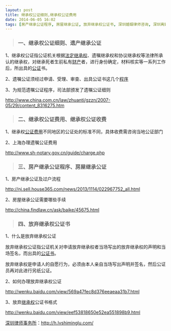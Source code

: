 ```yaml
---
layout: post
title: 继承权公证细则,继承权公证费用
date: 2014-06-05 16:02
tags: [房产继承公证程序, 房屋继承公证, 放弃继承权公证书, 深圳婚姻律师咨询, 深圳离婚律师咨询, 继承权公证收费, 遗产继承, 遗产继承公证]
---
```

<blockquote>
<h3>一、继承权公证细则、遗产继承公证</h3>
</blockquote>
1、继承权公证指公证机关根据<a title="法定继承人范围,法定第一继承人" href="http://h.lvshiminglu.com/law/1047.html" target="_blank">法定继承权</a>、遗嘱继承权和协议继承权等法律所承认的继承权，对继承死者生前私有<a title="离婚财产如何分割|离婚房产如何分割|离婚财产纠纷【离婚房产纠纷】" href="http://h.lvshiminglu.com/lihunlvshi" target="_blank">财产</a>者，进行身份确定，材料核实等一系列工作后，所出具的<a title="合同公证的效力,合同公证的作用" href="http://h.lvshiminglu.com/law/710.html" target="_blank">公证</a>书。

2、遗嘱公证须经过申请、受理、审查、出具公证书这几个<a title="什么是法定继承,法定继承程序" href="http://h.lvshiminglu.com/law/1045.html" target="_blank">程序</a>

3、为规范遗嘱公证程序，司法部颁发了遗嘱公证细则

http://www.china.com.cn/law/zhuanti/gzzn/2007-05/29/content_8316275.htm
<blockquote>
<h3>二、继承权公证费用、继承权公证收费</h3>
</blockquote>
1、继承权<a title="如何办理婚后财产公证？" href="http://h.lvshiminglu.com/law/660.html" target="_blank">公证费用</a>不同地区的公证处的标准不同，具体收费需咨询当地公证部门

2、上海办理遗嘱公证费用

http://www.sh-notary.gov.cn/guide/charge.php
<blockquote>
<h3>三、房产继承公证程序、房屋继承公证</h3>
</blockquote>
1、房产继承公证及过户流程

http://nj.sell.house365.com/news/2013/1114/022967752_all.html

2、房屋继承公证需要哪些手续

http://china.findlaw.cn/ask/baike/45675.html
<blockquote>
<h3>四、放弃继承权公证书</h3>
</blockquote>
1、什么是放弃继承权公证

放弃继承权公证指公证机关对申请放弃继承权者当场写出的放弃继承权的声明和当场签名，而出具的<a title="赠与合同需要公证吗,房产赠与需要公证吗？" href="http://h.lvshiminglu.com/law/1008.html" target="_blank">公证书</a>。

放弃继承权是申请人的自愿行为，必须由本人亲自当场写出声明并签名，然后公证员再对此进行另纸公证。

2、如何办理放弃继承权公证

http://wenku.baidu.com/view/569a47fec8d376eeaeaa31b7.html

3、放弃<a title="代位继承人,代位继承权案例" href="http://h.lvshiminglu.com/law/1044.html" target="_blank">继承权</a>公证书格式

http://wenku.baidu.com/view/eef53818650e52ea551898b9.html

<a href="http://h.lvshiminglu.com/">深圳律师事务所</a>：<a href="http://h.lvshiminglu.com/">http://h.lvshiminglu.com/</a>

